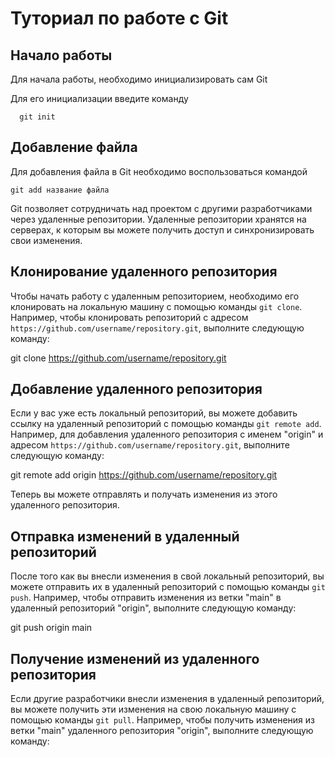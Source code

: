 # Туториал по работе с Git

## Начало работы

Для начала работы, необходимо инициализировать сам Git

Для его инициализации введите команду 

```
  git init
```

## Добавление файла

Для добавления файла в Git необходимо воспользоваться командой 

```
git add название файла
```
Git позволяет сотрудничать над проектом с другими разработчиками через удаленные репозитории. Удаленные репозитории хранятся на серверах, к которым вы можете получить доступ и синхронизировать свои изменения.

## Клонирование удаленного репозитория

Чтобы начать работу с удаленным репозиторием, необходимо его клонировать на локальную машину с помощью команды `git clone`. Например, чтобы клонировать репозиторий с адресом `https://github.com/username/repository.git`, выполните следующую команду:

git clone https://github.com/username/repository.git

## Добавление удаленного репозитория

Если у вас уже есть локальный репозиторий, вы можете добавить ссылку на удаленный репозиторий с помощью команды `git remote add`. Например, для добавления удаленного репозитория с именем "origin" и адресом `https://github.com/username/repository.git`, выполните следующую команду:

git remote add origin https://github.com/username/repository.git

Теперь вы можете отправлять и получать изменения из этого удаленного репозитория.

## Отправка изменений в удаленный репозиторий

После того как вы внесли изменения в свой локальный репозиторий, вы можете отправить их в удаленный репозиторий с помощью команды `git push`. Например, чтобы отправить изменения из ветки "main" в удаленный репозиторий "origin", выполните следующую команду:

git push origin main

## Получение изменений из удаленного репозитория

Если другие разработчики внесли изменения в удаленный репозиторий, вы можете получить эти изменения на свою локальную машину с помощью команды `git pull`. Например, чтобы получить изменения из ветки "main" удаленного репозитория "origin", выполните следующую команду:
